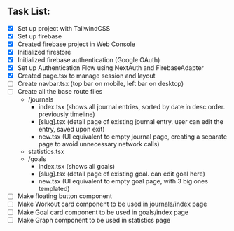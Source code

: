 ## Task List:

- [x] Set up project with TailwindCSS
- [x] Set up firebase
- [x] Created firebase project in Web Console
- [x] Initialized firestore
- [x] Initialized firebase authentication (Google OAuth)
- [x] Set up Authentication Flow using NextAuth and FirebaseAdapter
- [x] Created page.tsx to manage session and layout
- [ ] Create navbar.tsx (top bar on mobile, left bar on desktop)
- [ ] Create all the base route files
  - /journals
    - index.tsx (shows all journal entries, sorted by date in desc order. previously timeline)
    - \[slug\].tsx (detail page of existing journal entry. user can edit the entry, saved upon exit)
    - new.tsx (UI equivalent to empty journal page, creating a separate page to avoid unnecessary network calls)
  - statistics.tsx
  - /goals
    - index.tsx (shows all goals)
    - \[slug\].tsx (detail page of existing goal. can edit goal here)
    - new.tsx (UI equivalent to empty goal page, with 3 big ones templated)
- [ ] Make floating button component
- [ ] Make Workout card component to be used in journals/index page
- [ ] Make Goal card component to be used in goals/index page
- [ ] Make Graph component to be used in statistics page
